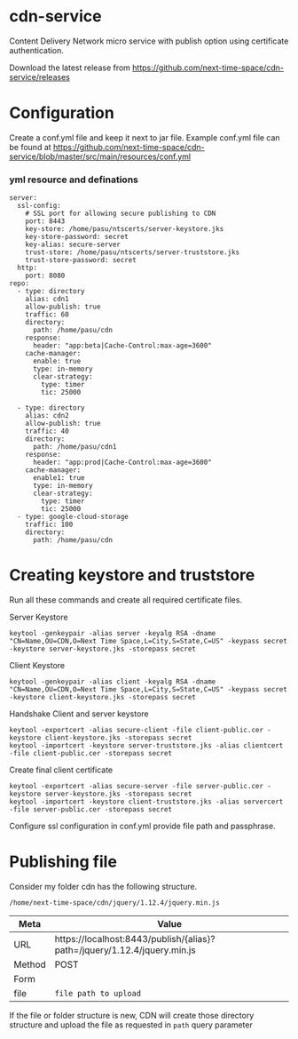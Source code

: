 # cdn-service
Content Delivery Network micro service with publish option using certificate authentication.

Download the latest release from https://github.com/next-time-space/cdn-service/releases


# Configuration

Create a conf.yml file and keep it next to jar file. Example conf.yml file can be found at https://github.com/next-time-space/cdn-service/blob/master/src/main/resources/conf.yml

### yml resource and definations
```
server:
  ssl-config:
  	# SSL port for allowing secure publishing to CDN
    port: 8443
    key-store: /home/pasu/ntscerts/server-keystore.jks
    key-store-password: secret
    key-alias: secure-server
    trust-store: /home/pasu/ntscerts/server-truststore.jks
    trust-store-password: secret
  http:
    port: 8080
repo:
  - type: directory
    alias: cdn1
    allow-publish: true
    traffic: 60
    directory:
      path: /home/pasu/cdn
    response:
      header: "app:beta|Cache-Control:max-age=3600"
    cache-manager:
      enable: true
      type: in-memory
      clear-strategy:
        type: timer
        tic: 25000
  
  - type: directory
    alias: cdn2
    allow-publish: true
    traffic: 40
    directory:
      path: /home/pasu/cdn1
    response:
      header: "app:prod|Cache-Control:max-age=3600"
    cache-manager:
      enable1: true
      type: in-memory
      clear-strategy:
        type: timer
        tic: 25000   
  - type: google-cloud-storage
    traffic: 100
    directory:
      path: /home/pasu/cdn

```
# Creating keystore and truststore

Run all these commands and create all required certificate files.

Server Keystore


	keytool -genkeypair -alias server -keyalg RSA -dname "CN=Name,OU=CDN,O=Next Time Space,L=City,S=State,C=US" -keypass secret -keystore server-keystore.jks -storepass secret


Client Keystore

```
keytool -genkeypair -alias client -keyalg RSA -dname "CN=Name,OU=CDN,O=Next Time Space,L=City,S=State,C=US" -keypass secret -keystore client-keystore.jks -storepass secret
```

Handshake Client and server keystore

```
keytool -exportcert -alias secure-client -file client-public.cer -keystore client-keystore.jks -storepass secret
keytool -importcert -keystore server-truststore.jks -alias clientcert -file client-public.cer -storepass secret
```
Create final client certificate

```
keytool -exportcert -alias secure-server -file server-public.cer -keystore server-keystore.jks -storepass secret
keytool -importcert -keystore client-truststore.jks -alias servercert -file server-public.cer -storepass secret
```

Configure ssl configuration in conf.yml provide file path and passphrase.


# Publishing file

Consider my folder cdn has the following structure.

```
/home/next-time-space/cdn/jquery/1.12.4/jquery.min.js
```
Meta | Value
------------ | -------------
URL | https://localhost:8443/publish/{alias}?path=/jquery/1.12.4/jquery.min.js
Method | POST
Form | 
file | `file path to upload`

If the file or folder structure is new, CDN will create those directory structure and upload the file as requested in `path` query parameter

